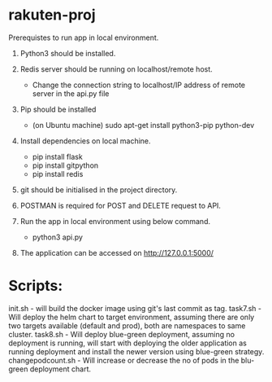 # rakuten-proj

Prerequistes to run app in local environment.

1. Python3 should be installed.
2. Redis server should be running on localhost/remote host.
   - Change the connection string to localhost/IP address of remote server in the api.py file
3. Pip should be installed
    -  (on Ubuntu machine) sudo apt-get install python3-pip python-dev
4. Install dependencies on local machine.
    - pip install flask
    - pip install gitpython
    - pip install redis
6. git should be initialised in the project directory.
7. POSTMAN is required for POST and DELETE request to API.
8. Run the app in local environment using below command.
   -  python3 api.py

9. The application can be accessed on http://127.0.0.1:5000/

# Scripts:
init.sh - will build the docker image using git's last commit as tag.
task7.sh - Will deploy the helm chart to target environment, assuming there are only two targets available (default and prod),
           both are namespaces to same cluster.
task8.sh - Will deploy blue-green deployment, assuming no deployment is running, will start with deploying the older application 
           as running deployment and install the newer version using blue-green strategy.
changepodcount.sh - Will increase or decrease the no of pods in the blu-green deployment chart.

